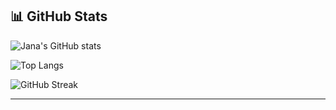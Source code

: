 ## 📊 GitHub Stats

<!-- Burgundy Style GitHub Stats -->
![Jana's GitHub stats](https://github-readme-stats.vercel.app/api?username=jananour00&show_icons=true&theme=default&bg_color=00000000&title_color=800020&text_color=800020&icon_color=800020&border_color=800020)

![Top Langs](https://github-readme-stats.vercel.app/api/top-langs/?username=jananour00&layout=compact&bg_color=00000000&title_color=800020&text_color=800020&icon_color=800020&border_color=800020)

![GitHub Streak](https://streak-stats.demolab.com?user=jananour00r&theme=default&hide_border=false&background=FFFFFF00&ring=800020&fire=800020&currStreakLabel=800020)

---
